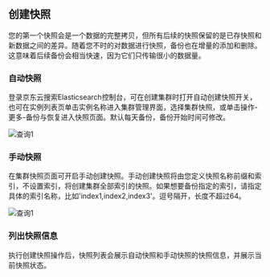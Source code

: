 ## 创建快照
您的第一个快照会是一个数据的完整拷贝，但所有后续的快照保留的是已存快照和新数据之间的差异。随着您不时的对数据进行快照，备份也在增量的添加和删除。这意味着后续备份会相当快速，因为它们只传输很小的数据量。</br>
### 自动快照
登录京东云搜索Elasticsearch控制台，可在创建集群时打开自动创建快照开关，也可在实例列表页单击实例名称进入集群管理界面，选择集群快照，或单击操作-更多-备份与恢复进入快照页面。默认每天备份，备份开始时间可修改。</br>

![查询1](https://github.com/jdcloudcom/cn/blob/Elasticsearch/image/Internet-Middleware/JCS%20for%20Elasticsearch/snapshot1.png)
 
### 手动快照
在集群快照页面可开启手动创建快照。手动创建快照将由您定义快照名称前缀和索引，不设置索引，将创建集群全部索引的快照。如果想要备份指定的索引，请指定具体的索引名称，比如'index1,index2,index3'。逗号隔开，长度不超过64。</br>

![查询1](https://github.com/jdcloudcom/cn/blob/Elasticsearch/image/Internet-Middleware/JCS%20for%20Elasticsearch/snapshot2.png)

### 列出快照信息
执行创建快照操作后，快照列表会展示自动快照和手动快照的快照信息，并展示当前快照状态。

